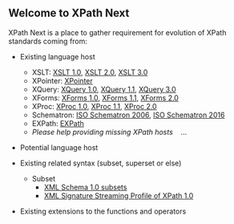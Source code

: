 ## Welcome to XPath Next

XPath Next is a place to gather requirement for evolution of XPath standards coming from:
 * Existing language host 
    * XSLT: [XSLT 1.0](https://www.w3.org/TR/xslt), [XSLT 2.0](https://www.w3.org/TR/xslt20/), [XSLT 3.0](https://www.w3.org/TR/xslt-30/)
    * XPointer: [XPointer](https://www.w3.org/TR/xptr/)
    * XQuery: [XQuery 1.0](https://www.w3.org/TR/xquery/), [XQuery 1.1](https://www.w3.org/TR/xquery-11/), [XQuery 3.0](https://www.w3.org/TR/xquery-30/)
    * XForms: [XForms 1.0](https://www.w3.org/TR/2003/REC-xforms-20031014/), [XForms 1.1](https://www.w3.org/TR/xforms/), [XForms 2.0](https://www.w3.org/TR/xforms20/)
    * XProc: [XProc 1.0](https://www.w3.org/TR/xproc/), [XProc 1.1](http://spec.xproc.org/master/head/xproc11/), [XProc 2.0](https://www.w3.org/TR/xproc20/)
    * Schematron: [ISO Schematron 2006](http://schematron.com), [ISO Schematron 2016](http://schematron.com)
    * EXPath: [EXPath](https://www.w3.org/community/expath/)
    * *Please help providing missing XPath hosts*
    ...
 * Potential language host
 
 * Existing related syntax (subset, superset or else)
   * Subset
      * [XML Schema 1.0 subsets](https://www.w3.org/TR/2004/PER-xmlschema-1-20040318/#coss-identity-constraint)
      * [XML Signature Streaming Profile of XPath 1.0](https://www.w3.org/TR/xmldsig-xpath/)
 
 
 * Existing extensions to the functions and operators
